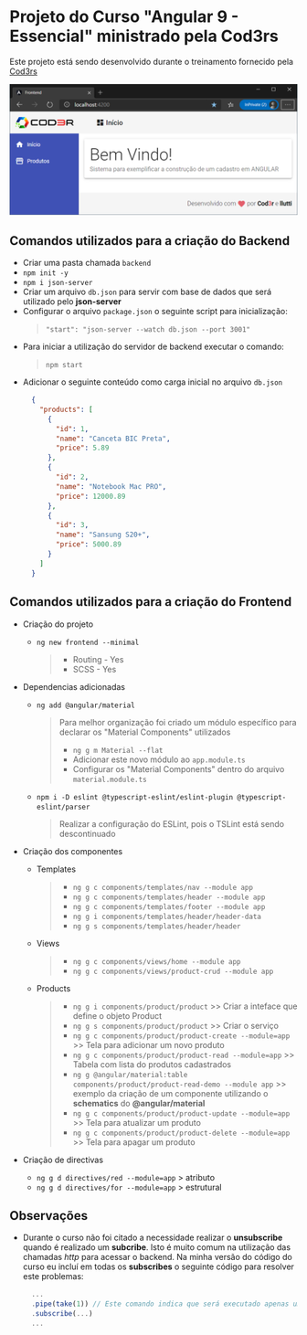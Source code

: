 # Projeto do Curso "Angular 9 - Essencial" ministrado pela Cod3rs

  Este projeto está sendo desenvolvido durante o treinamento fornecido pela [Cod3rs](https://www.cod3r.com.br/)

  ![Print da tela do aplicativo](https://github.com/llutti/Angular9CrudProdutos/blob/master/screenshots/frontend-2020-05-08%2008_57_54.png)

## Comandos utilizados para a criação do Backend
  - Criar uma pasta chamada `backend`
  - `npm init -y`
  - `npm i json-server`
  - Criar um arquivo `db.json` para servir com base de dados que será utilizado pelo **json-server**
  - Configurar o arquivo `package.json` o seguinte script para inicialização:
    > `"start": "json-server --watch db.json --port 3001"`
  - Para iniciar a utilização do servidor de backend executar o comando:
    > `npm start`
  - Adicionar o seguinte conteúdo como carga inicial no arquivo `db.json`
    ``` json
      {
        "products": [
          {
            "id": 1,
            "name": "Canceta BIC Preta",
            "price": 5.89
          },
          {
            "id": 2,
            "name": "Notebook Mac PRO",
            "price": 12000.89
          },
          {
            "id": 3,
            "name": "Sansung S20+",
            "price": 5000.89
          }
        ]
      }
    ```

## Comandos utilizados para a criação do Frontend

  - Criação do projeto
    - `ng new frontend --minimal`
      > - Routing - Yes
      > - SCSS - Yes

  - Dependencias adicionadas
    - `ng add @angular/material`
      > Para melhor organização foi criado um módulo específico para declarar os "Material Components" utilizados
      > - `ng g m Material --flat`
      > - Adicionar este novo módulo ao `app.module.ts`
      > - Configurar os "Material Components" dentro do arquivo `material.module.ts`

    - `npm i -D eslint @typescript-eslint/eslint-plugin @typescript-eslint/parser`
      > Realizar a configuração do ESLint, pois o TSLint está sendo descontinuado

  - Criação dos componentes
    - Templates
      > - `ng g c components/templates/nav --module app`
      > - `ng g c components/templates/header --module app`
      > - `ng g c components/templates/footer --module app`
      > - `ng g i components/templates/header/header-data`
      > - `ng g s components/templates/header/header`

    - Views
      > - `ng g c components/views/home --module app`
      > - `ng g c components/views/product-crud --module app`

    - Products
      > - `ng g i components/product/product` >> Criar a inteface que define o objeto Product
      > - `ng g s components/product/product` >> Criar o serviço
      > - `ng g c components/product/product-create --module=app` >> Tela para adicionar um novo produto
      > - `ng g c components/product/product-read --module=app` >> Tabela com lista do produtos cadastrados
      > - `ng g @angular/material:table components/product/product-read-demo --module app` >> exemplo da criação de um componente utilizando o **schematics** do **@angular/material**
      > - `ng g c components/product/product-update --module=app` >> Tela para atualizar um produto
      > - `ng g c components/product/product-delete --module=app` >> Tela para apagar um produto

  - Criação de directivas
    - `ng g d directives/red --module=app` > atributo
    - `ng g d directives/for --module=app` > estrutural

## Observações
  - Durante o curso não foi citado a necessidade realizar o **unsubscribe** quando é realizado um **subcribe**. Isto é muito comum na utilização das chamadas *http* para acessar o backend. Na minha versão do código do curso eu incluí em todas os  **subscribes** o seguinte código para resolver este problemas:

    ``` typescript
      ...
      .pipe(take(1)) // Este comando indica que será executado apenas uma vez e depois deverá ser realizado o unsubscribe
      .subscribe(...)
      ...
    ```

